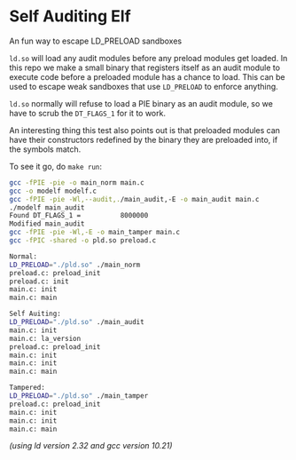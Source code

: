 # Self Auditing Elf
An fun way to escape LD_PRELOAD sandboxes

`ld.so` will load any audit modules before any preload modules get loaded. In this repo we make a small binary that registers itself as an audit module to execute code before a preloaded module has a chance to load. This can be used to escape weak sandboxes that use `LD_PRELOAD` to enforce anything.

`ld.so` normally will refuse to load a PIE binary as an audit module, so we have to scrub the `DT_FLAGS_1` for it to work.

An interesting thing this test also points out is that preloaded modules can have their constructors redefined by the binary they are preloaded into, if the symbols match.

To see it go, do `make run`:
```sh
gcc -fPIE -pie -o main_norm main.c
gcc -o modelf modelf.c
gcc -fPIE -pie -Wl,--audit,./main_audit,-E -o main_audit main.c
./modelf main_audit
Found DT_FLAGS_1 =          8000000
Modified main_audit
gcc -fPIE -pie -Wl,-E -o main_tamper main.c
gcc -fPIC -shared -o pld.so preload.c

Normal:
LD_PRELOAD="./pld.so" ./main_norm
preload.c: preload_init
preload.c: init
main.c: init
main.c: main

Self Auiting:
LD_PRELOAD="./pld.so" ./main_audit
main.c: init
main.c: la_version
preload.c: preload_init
main.c: init
main.c: init
main.c: main

Tampered:
LD_PRELOAD="./pld.so" ./main_tamper
preload.c: preload_init
main.c: init
main.c: init
main.c: main
```
_(using ld version 2.32 and gcc version 10.21)_

